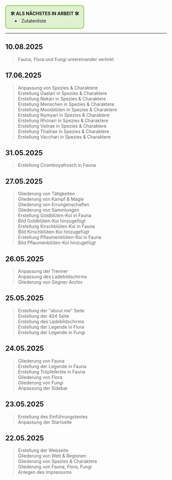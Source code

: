 
<div style="
  display: inline-block;
  width: auto;
  border:2px solid rgb(130, 204, 70);
  background-color: rgba(130, 204, 70, 0.25);
  border-radius:8px;
  padding:1em;
">
<strong>🛠️ ALS NÄCHSTES IN ARBEIT 🛠️</strong><br>

<ul style="margin: 0; padding-left: 1em; list-style-position: inside;">
    <li>Zutatenliste</li>
  </ul>
</div>

---
## 10.08.2025
> Fauna, Flora und Fungi untereinander verlinkt

## 17.06.2025
> Anpassung von Spezies & Charaktere<br>
> Erstellung Gaelari in Spezies & Charaktere<br>
> Erstellung Nekari in Spezies & Charaktere<br>
> Erstellung Menschen in Spezies & Charaktere<br>
> Erstellung Moosblüten in Spezies & Charaktere<br>
> Erstellung Nymyari in Spezies & Charaktere<br>
> Erstellung Rhonari in Spezies & Charaktere<br>
> Erstellung Velirae in Spezies & Charaktere<br>
> Erstellung Thalirae in Spezies & Charaktere<br>
> Erstellung Vacchari in Spezies & Charaktere<br>

## 31.05.2025
> Erstellung Ciramboyafrosch in Fauna<br>

## 27.05.2025
> Gliederung von Tätigkeiten<br>
> Gliederung von Kampf & Magie<br>
> Gliederung von Errungenschaften<br>
> Gliederung von Sammlungen<br>
> Erstellung Goldblüten-Koi in Fauna<br>
> Bild Goldblüten-Koi hinzugefügt<br>
> Erstellung Kirschblüten-Koi in Fauna<br>
> Bild Kirschblüten-Koi hinzugefügt<br>
> Erstellung Pflaumenblüten-Koi in Fauna<br>
> Bild Pflaumenblüten-Koi hinzugefügt

## 26.05.2025
> Anpassung der Trenner<br>
> Anpassung des Ladebildschirms<br>
> Gliederung von Gegner-Archiv

## 25.05.2025
> Erstellung der "about me" Seite<br>
> Erstellung der 404 Seite<br>
> Erstellung des Ladebildschirms<br>
> Erstellung der Legende in Flora<br>
> Erstellung der Legende in Fungi<br>

## 24.05.2025
> Gliederung von Fauna<br>
> Erstellung der Legende in Fauna<br>
> Erstellung Tröpfelkröte in Fauna<br>
> Gliederung von Flora<br>
> Gliederung von Fungi<br>
> Anpassung der Sidebar

## 23.05.2025
> Erstellung des Einführungstextes<br>
> Anpassung der Startseite

## 22.05.2025
> Erstellung der Webseite<br>
> Gliederung von Welt & Regionen<br>
> Gliederung von Spezies & Charaktere<br>
> Gliederung von Fauna, Flora, Fungi<br>
> Anlegen des Impressums